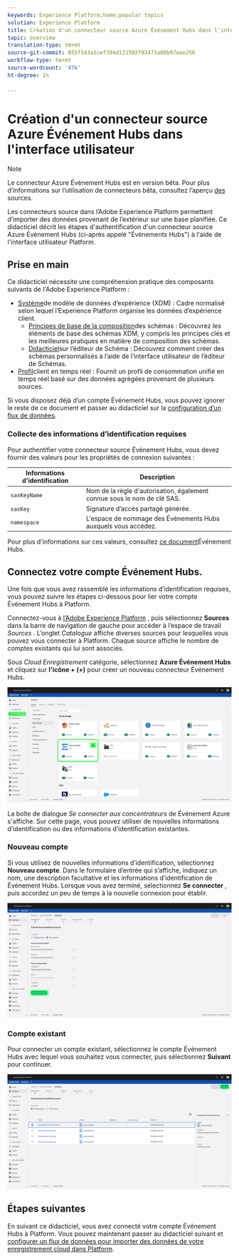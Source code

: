 ```yaml
---
keywords: Experience Platform;home;popular topics
solution: Experience Platform
title: Création d'un connecteur source Azure Événement Hubs dans l'interface utilisateur
topic: overview
translation-type: tm+mt
source-git-commit: 855f543a1cef394d121502f03471a60b97eae256
workflow-type: tm+mt
source-wordcount: '476'
ht-degree: 1%

---
```



# Création d&#39;un connecteur source Azure Événement Hubs dans l&#39;interface utilisateur

>[!NOTE]
> Le connecteur Azure Événement Hubs est en version bêta. Pour plus d’informations sur l’utilisation de connecteurs bêta, consultez l’aperçu [des](../../../../home.md#terms-and-conditions) sources.

Les connecteurs source dans l’Adobe Experience Platform permettent d’importer des données provenant de l’extérieur sur une base planifiée. Ce didacticiel décrit les étapes d&#39;authentification d&#39;un connecteur source Azure Événement Hubs (ci-après appelé &quot;Événements Hubs&quot;) à l&#39;aide de l&#39;interface utilisateur Platform.

## Prise en main

Ce didacticiel nécessite une compréhension pratique des composants suivants de l&#39;Adobe Experience Platform :

- [Système](../../../../../xdm/home.md)de modèle de données d’expérience (XDM) : Cadre normalisé selon lequel l’Experience Platform organise les données d’expérience client.
   - [Principes de base de la composition](../../../../../xdm/schema/composition.md)des schémas : Découvrez les éléments de base des schémas XDM, y compris les principes clés et les meilleures pratiques en matière de composition des schémas.
   - [Didacticiel](../../../../../xdm/tutorials/create-schema-ui.md)sur l’éditeur de Schéma : Découvrez comment créer des schémas personnalisés à l’aide de l’interface utilisateur de l’éditeur de Schémas.
- [Profil](../../../../../profile/home.md)client en temps réel : Fournit un profil de consommation unifié en temps réel basé sur des données agrégées provenant de plusieurs sources.

Si vous disposez déjà d’un compte Événement Hubs, vous pouvez ignorer le reste de ce document et passer au didacticiel sur la [configuration d’un flux de données](../../dataflow/streaming/cloud-storage.md).

### Collecte des informations d’identification requises

Pour authentifier votre connecteur source Événement Hubs, vous devez fournir des valeurs pour les propriétés de connexion suivantes :

| Informations d’identification | Description |
| ---------- | ----------- |
| `sasKeyName` | Nom de la règle d&#39;autorisation, également connue sous le nom de clé SAS. |
| `sasKey` | Signature d’accès partagé générée. |
| `namespace` | L&#39;espace de nommage des Événements Hubs auxquels vous accédez. |

Pour plus d&#39;informations sur ces valeurs, consultez [ce document](https://docs.microsoft.com/en-us/azure/event-hubs/authenticate-shared-access-signature)Événement Hubs.

## Connectez votre compte Événement Hubs.

Une fois que vous avez rassemblé les informations d’identification requises, vous pouvez suivre les étapes ci-dessous pour lier votre compte Événement Hubs à Platform.

Connectez-vous à [l’Adobe Experience Platform](https://platform.adobe.com) , puis sélectionnez **Sources** dans la barre de navigation de gauche pour accéder à l’espace de travail *Sources* . L’onglet *Catalogue* affiche diverses sources pour lesquelles vous pouvez vous connecter à Platform. Chaque source affiche le nombre de comptes existants qui lui sont associés.

Sous *Cloud Enregistrement* catégorie, sélectionnez **Azure Événement Hubs** et cliquez sur **l&#39;icône + (+)** pour créer un nouveau connecteur Événement Hubs.

![](../../../../images/tutorials/create/eventhub/catalog.png)

La boîte de dialogue *Se connecter aux concentrateurs* de Événement Azure s&#39;affiche. Sur cette page, vous pouvez utiliser de nouvelles informations d’identification ou des informations d’identification existantes.

### Nouveau compte

Si vous utilisez de nouvelles informations d’identification, sélectionnez **Nouveau compte**. Dans le formulaire d’entrée qui s’affiche, indiquez un nom, une description facultative et les informations d’identification de Événement Hubs. Lorsque vous avez terminé, sélectionnez **Se connecter** , puis accordez un peu de temps à la nouvelle connexion pour établir.

![](../../../../images/tutorials/create/eventhub/new.png)

### Compte existant

Pour connecter un compte existant, sélectionnez le compte Événement Hubs avec lequel vous souhaitez vous connecter, puis sélectionnez **Suivant** pour continuer.

![](../../../../images/tutorials/create/eventhub/existing.png)

## Étapes suivantes

En suivant ce didacticiel, vous avez connecté votre compte Événement Hubs à Platform. Vous pouvez maintenant passer au didacticiel suivant et [configurer un flux de données pour importer des données de votre enregistrement cloud dans Platform](../../dataflow/streaming/cloud-storage.md).